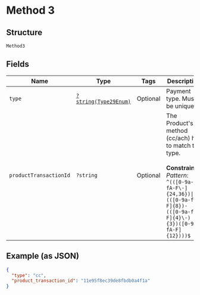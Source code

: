 
# Method 3

## Structure

`Method3`

## Fields

| Name | Type | Tags | Description | Getter | Setter |
|  --- | --- | --- | --- | --- | --- |
| `type` | [`?string(Type29Enum)`](../../doc/models/type-29-enum.md) | Optional | Payment type. Must be unique. | getType(): ?string | setType(?string type): void |
| `productTransactionId` | `?string` | Optional | The Product's method (cc/ach) has to match the type.<br><br>**Constraints**: *Pattern*: `^(([0-9a-fA-F\-]{24,36})\|(([0-9a-fA-F]{8})-(([0-9a-fA-F]{4}\-){3})([0-9a-fA-F]{12})))$` | getProductTransactionId(): ?string | setProductTransactionId(?string productTransactionId): void |

## Example (as JSON)

```json
{
  "type": "cc",
  "product_transaction_id": "11e95f8ec39de8fbdb0a4f1a"
}
```

